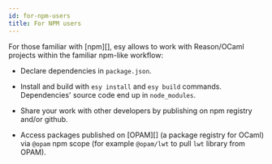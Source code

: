 ```yaml
---
id: for-npm-users
title: For NPM users
---
```


For those familiar with [npm][], esy allows to work with Reason/OCaml projects
within the familiar npm-like workflow:

* Declare dependencies in `package.json`.

* Install and build with `esy install` and `esy build` commands. Dependencies'
  source code end up in `node_modules`.

* Share your work with other developers by publishing on npm registry and/or github.

* Access packages published on [OPAM][] (a package registry for OCaml) via
  `@opam` npm scope (for example `@opam/lwt` to pull `lwt` library from OPAM).
